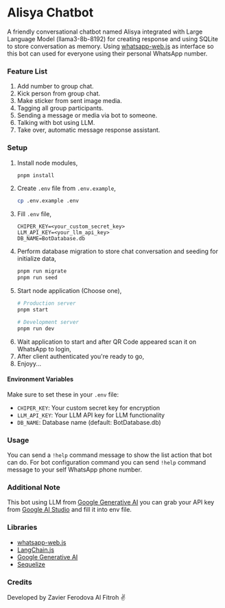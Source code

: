 # Alisya Chatbot

A friendly conversational chatbot named Alisya integrated with Large Language Model (llama3-8b-8192) for creating response and using SQLite to store conversation as memory. Using [whatsapp-web.js](https://wwebjs.dev) as interface so this bot can used for everyone using their personal WhatsApp number.

### Feature List
1. Add number to group chat.
2. Kick person from group chat.
3. Make sticker from sent image media.
4. Tagging all group participants.
5. Sending a message or media via bot to someone.
6. Talking with bot using LLM.
7. Take over, automatic message response assistant.

### Setup
1. Install node modules,
   ```bash
   pnpm install
   ```
2. Create `.env` file from `.env.example`,
   ```bash
   cp .env.example .env
   ```
3. Fill `.env` file,
   ```
   CHIPER_KEY=<your_custom_secret_key>
   LLM_API_KEY=<your_llm_api_key>
   DB_NAME=BotDatabase.db
   ```
4. Perform database migration to store chat conversation and seeding for initialize data,
   ```bash
   pnpm run migrate
   pnpm run seed
   ```
5. Start node application (Choose one),
   ```bash
   # Production server
   pnpm start

   # Development server
   pnpm run dev
6. Wait application to start and after QR Code appeared scan it on WhatsApp to login,
7. After client authenticated you're ready to go,
8. Enjoyy...

#### Environment Variables
Make sure to set these in your `.env` file:
- `CHIPER_KEY`: Your custom secret key for encryption
- `LLM_API_KEY`: Your LLM API key for LLM functionality
- `DB_NAME`: Database name (default: BotDatabase.db)

### Usage
You can send a `!help` command message to show the list action that bot can do. For bot configuration command you can send `!help` command message to your self WhatsApp phone number.

### Additional Note
This bot using LLM from [Google Generative AI](https://generativelanguage.google.com) you can grab your API key from [Google AI Studio](https://makersuite.google.com/app/maker) and fill it into env file.

### Libraries
- [whatsapp-web.js](https://wwebjs.dev/)
- [LangChain.js](https://js.langchain.com)
- [Google Generative AI](https://aistudio.google.com/)
- [Sequelize](https://sequelize.org)

### Credits
Developed by Zavier Ferodova Al Fitroh ✌️
